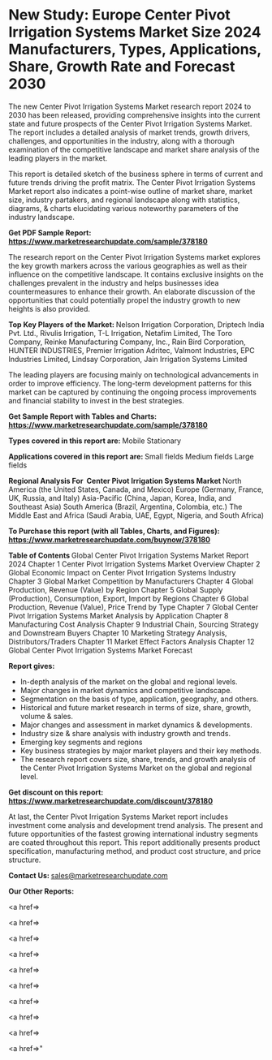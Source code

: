 # New Study: Europe Center Pivot Irrigation Systems Market Size 2024 Manufacturers, Types, Applications, Share, Growth Rate and Forecast 2030

The new Center Pivot Irrigation Systems Market research report 2024 to 2030 has been released, providing comprehensive insights into the current state and future prospects of the Center Pivot Irrigation Systems Market. The report includes a detailed analysis of market trends, growth drivers, challenges, and opportunities in the industry, along with a thorough examination of the competitive landscape and market share analysis of the leading players in the market.

This report is detailed sketch of the business sphere in terms of current and future trends driving the profit matrix. The Center Pivot Irrigation Systems Market report also indicates a point-wise outline of market share, market size, industry partakers, and regional landscape along with statistics, diagrams, &amp; charts elucidating various noteworthy parameters of the industry landscape.

<strong><b>Get PDF Sample Report: <a href=https://www.marketresearchupdate.com/sample/378180>https://www.marketresearchupdate.com/sample/378180</a></b></strong>

The research report on the Center Pivot Irrigation Systems market explores the key growth markers across the various geographies as well as their influence on the competitive landscape. It contains exclusive insights on the challenges prevalent in the industry and helps businesses idea countermeasures to enhance their growth. An elaborate discussion of the opportunities that could potentially propel the industry growth to new heights is also provided.

<strong><b>Top Key Players of the Market:
</b></strong>Nelson Irrigation Corporation, Driptech India Pvt. Ltd., Rivulis Irrigation, T-L Irrigation, Netafim Limited, The Toro Company, Reinke Manufacturing Company, Inc., Rain Bird Corporation, HUNTER INDUSTRIES, Premier Irrigation Adritec, Valmont Industries, EPC Industries Limited, Lindsay Corporation, Jain Irrigation Systems Limited<strong><b>
</b></strong>

The leading players are focusing mainly on technological advancements in order to improve efficiency. The long-term development patterns for this market can be captured by continuing the ongoing process improvements and financial stability to invest in the best strategies.

<strong><b>Get Sample Report with Tables and Charts: <a href=https://www.marketresearchupdate.com/sample/378180>https://www.marketresearchupdate.com/sample/378180</a></b></strong>

<strong><b>Types covered in this report are:
</b></strong>Mobile
Stationary<strong><b>
</b></strong>

<strong><b>Applications covered in this report are:
</b></strong>Small fields
Medium fields
Large fields<strong><b>
</b></strong>

<strong><b>Regional Analysis For  Center Pivot Irrigation Systems Market</b></strong><strong><b>
</b></strong>North America (the United States, Canada, and Mexico)
Europe (Germany, France, UK, Russia, and Italy)
Asia-Pacific (China, Japan, Korea, India, and Southeast Asia)
South America (Brazil, Argentina, Colombia, etc.)
The Middle East and Africa (Saudi Arabia, UAE, Egypt, Nigeria, and South Africa)

<strong><b>To Purchase this report (with all Tables, Charts, and Figures): <a href=https://www.marketresearchupdate.com/buynow/378180>https://www.marketresearchupdate.com/buynow/378180</a></b></strong>

<strong><b>Table of Contents</b></strong><strong><b>
</b></strong>Global Center Pivot Irrigation Systems Market Report 2024
Chapter 1 Center Pivot Irrigation Systems Market Overview
Chapter 2 Global Economic Impact on Center Pivot Irrigation Systems Industry
Chapter 3 Global Market Competition by Manufacturers
Chapter 4 Global Production, Revenue (Value) by Region
Chapter 5 Global Supply (Production), Consumption, Export, Import by Regions
Chapter 6 Global Production, Revenue (Value), Price Trend by Type
Chapter 7 Global Center Pivot Irrigation Systems Market Analysis by Application
Chapter 8 Manufacturing Cost Analysis
Chapter 9 Industrial Chain, Sourcing Strategy and Downstream Buyers
Chapter 10 Marketing Strategy Analysis, Distributors/Traders
Chapter 11 Market Effect Factors Analysis
Chapter 12 Global Center Pivot Irrigation Systems Market Forecast

<strong><b>Report gives:</b></strong>

- In-depth analysis of the market on the global and regional levels.
- Major changes in market dynamics and competitive landscape.
- Segmentation on the basis of type, application, geography, and others.
- Historical and future market research in terms of size, share, growth, volume &amp; sales.
- Major changes and assessment in market dynamics &amp; developments.
- Industry size &amp; share analysis with industry growth and trends.
- Emerging key segments and regions
- Key business strategies by major market players and their key methods.
- The research report covers size, share, trends, and growth analysis of the Center Pivot Irrigation Systems Market on the global and regional level.

<strong><b>Get discount on this report: <a href=https://www.marketresearchupdate.com/discount/378180>https://www.marketresearchupdate.com/discount/378180</a></b></strong>

At last, the Center Pivot Irrigation Systems Market report includes investment come analysis and development trend analysis. The present and future opportunities of the fastest growing international industry segments are coated throughout this report. This report additionally presents product specification, manufacturing method, and product cost structure, and price structure.

<strong><b>Contact Us:
</b></strong>sales@marketresearchupdate.com

<strong>Our Other Reports:</strong>

<a href=></a>

<a href=></a>

<a href=></a>

<a href=></a>

<a href=></a>

<a href=></a>

<a href=></a>

<a href=></a>

<a href=></a>

<a href=></a>"
